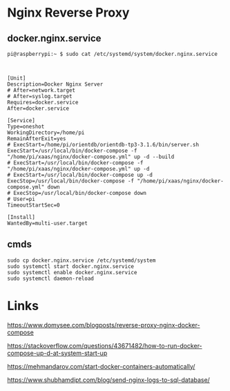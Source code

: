 # Nginx Reverse Proxy 
    


## docker.nginx.service 

    pi@raspberrypi:~ $ sudo cat /etc/systemd/system/docker.nginx.service 



    [Unit]
    Description=Docker Nginx Server
    # After=network.target
    # After=syslog.target
    Requires=docker.service
    After=docker.service

    [Service]
    Type=oneshot
    WorkingDirectory=/home/pi
    RemainAfterExit=yes
    # ExecStart=/home/pi/orientdb/orientdb-tp3-3.1.6/bin/server.sh 
    ExecStart=/usr/local/bin/docker-compose -f "/home/pi/xaas/nginx/docker-compose.yml" up -d --build
    # ExecStart=/usr/local/bin/docker-compose -f "/home/pi/xaas/nginx/docker-compose.yml" up -d 
    # ExecStart=/usr/local/bin/docker-compose up -d 
    ExecStop=/usr/local/bin/docker-compose -f "/home/pi/xaas/nginx/docker-compose.yml" down
    # ExecStop=/usr/local/bin/docker-compose down
    # User=pi
    TimeoutStartSec=0

    [Install]
    WantedBy=multi-user.target

## cmds 
    sudo cp docker.nginx.service /etc/systemd/system 
    sudo systemctl start docker.nginx.service
    sudo systemctl enable docker.nginx.service
    sudo systemctl daemon-reload

# Links

https://www.domysee.com/blogposts/reverse-proxy-nginx-docker-compose

https://stackoverflow.com/questions/43671482/how-to-run-docker-compose-up-d-at-system-start-up 

https://mehmandarov.com/start-docker-containers-automatically/ 

https://www.shubhamdipt.com/blog/send-nginx-logs-to-sql-database/
